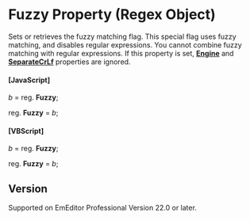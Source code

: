 # Fuzzy Property (Regex Object)

Sets or retrieves the fuzzy matching flag. This special flag uses fuzzy matching, and disables regular expressions. You cannot combine fuzzy matching with regular expressions. If this property is set, **[Engine](engine)** and **[SeparateCrLf](separate_cr_lf)** properties are ignored.

#### \[JavaScript\]

_b_ = reg. **Fuzzy**;

reg. **Fuzzy** = _b_;

#### \[VBScript\]

_b_ = reg. **Fuzzy**;

reg. **Fuzzy** = _b_;

## Version

Supported on EmEditor Professional Version 22.0 or later.